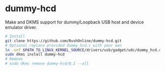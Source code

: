 # dummy-hcd
Make and DKMS support for dummy/Loopback USB host and device emulator driver.


~~~bash
# Install
git clone https://github.com/RushOnline/dummy-hcd.git
# Optional replace provided dummy_hcd.c with your own
ln -snf $PATH_TO_LINUX_KERNEL_SOURCE/drivers/usb/gadget/udc/dummy_hcd.c dummy-hcd/
sudo dkms install dummy-hcd
# Remove
# sudo dkms remove dummy-hcd/0.1 --all
~~~
